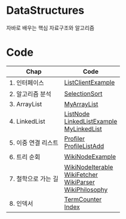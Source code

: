 # DataStructures
자바로 배우는 핵심 자료구조와 알고리즘

# Code
| Chap | Code |
| --- | --- |
| 1. 인터페이스 | [ListClientExample](https://github.com/Mangjun/DataStructures/blob/main/Code/src/solution/ListClientExample.java) |
| 2. 알고리즘 분석 | [SelectionSort](https://github.com/Mangjun/DataStructures/blob/main/Code/src/solution/SelectionSort.java) |
| 3. ArrayList | [MyArrayList](https://github.com/Mangjun/DataStructures/blob/main/Code/src/solution/MyArrayList.java) |
| 4. LinkedList | [ListNode](https://github.com/Mangjun/DataStructures/blob/main/Code/src/solution/ListNode.java)<br>[LinkedListExample](https://github.com/Mangjun/DataStructures/blob/main/Code/src/solution/LinkedListExample.java)<br>[MyLinkedList](https://github.com/Mangjun/DataStructures/blob/main/Code/src/solution/MyLinkedList.java) |
| 5. 이중 연결 리스트 | [Profiler](https://github.com/Mangjun/DataStructures/blob/main/Code/src/solution/Profiler.java)<br>[ProfileListAdd](https://github.com/Mangjun/DataStructures/blob/main/Code/src/solution/ProfileListAdd.java) |
| 6. 트리 순회 | [WikiNodeExample](https://github.com/Mangjun/DataStructures/blob/main/Code/src/solution/WikiNodeExample.java) |
| 7. 철학으로 가는 길 | [WikiNodeIterable](https://github.com/Mangjun/DataStructures/blob/main/Code/src/solution/WikiNodeIterable.java)<br>[WikiFetcher](https://github.com/Mangjun/DataStructures/blob/main/Code/src/solution/WikiFetcher.java)<br>[WikiParser](https://github.com/Mangjun/DataStructures/blob/main/Code/src/solution/WikiParser.java)<br>[WikiPhilosophy](https://github.com/Mangjun/DataStructures/blob/main/Code/src/solution/WikiPhilosophy.java) |
| 8. 인덱서 | [TermCounter](https://github.com/Mangjun/DataStructures/blob/main/Code/src/solution/TermCounter.java)<br>[Index](https://github.com/Mangjun/DataStructures/blob/main/Code/src/solution/Index.java) |